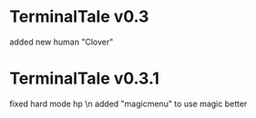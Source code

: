 # TerminalTale v0.3
added new human "Clover"
# TerminalTale v0.3.1
fixed hard mode hp \n
added "magicmenu" to use magic better
